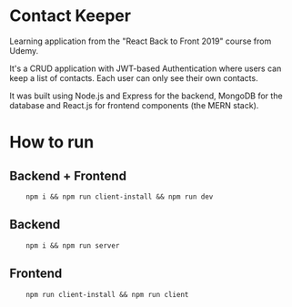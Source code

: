 # Contact Keeper
Learning application from the "React Back to Front 2019" course from Udemy.

It's a CRUD application with JWT-based Authentication where users can keep a list of contacts. Each user can only see their own contacts.

It was built using Node.js and Express for the backend, MongoDB for the database and React.js for frontend components (the MERN stack).

# How to run
## Backend + Frontend
```
    npm i && npm run client-install && npm run dev
```

## Backend

```
    npm i && npm run server
```

## Frontend

```
    npm run client-install && npm run client
```
